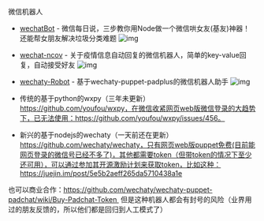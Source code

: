微信机器人

- [wechatBot](https://github.com/gengchen528/wechatBot) - 微信每日说，三步教你用Node做一个微信哄女友(基友)神器！还能帮女朋友解决垃圾分类难题 ![img](https://img.shields.io/github/stars/gengchen528/wechatBot)
- [wechat-ncov](https://github.com/shfshanyue/wechat-ncov) - 关于疫情信息自动回复的微信机器人，简单的key-value回复，自动接受好友 ![img](https://img.shields.io/github/stars/shfshanyue/wechat-ncov)
- [wechaty-Robot](https://github.com/isboyjc/wechaty-Robot) - 基于wechaty-puppet-padplus的微信机器人助手 ![img](https://img.shields.io/github/stars/isboyjc/wechaty-Robot)

- 传统的基于python的wxpy（三年未更新）https://github.com/youfou/wxpy，在微信收紧网页web版微信登录的大趋势下，已无法使用：https://github.com/youfou/wxpy/issues/456。

- 新兴的基于nodejs的wechaty（一天前还在更新）https://github.com/wechaty/wechaty，只有网页web版puppet免费(目前能网页登录的微信号已经不多了)，其他都需要token（但带token的情况下至少还可用），可以通过参加其开源激励计划来获取token，比如这种：https://juejin.im/post/5e5b2aeff265da5710438a1e

也可以商业合作：https://github.com/wechaty/wechaty-puppet-padchat/wiki/Buy-Padchat-Token 
但是这种机器人都会有封号的风险（业界用过的朋友反馈的，所以他们都是回归到人工模式了）